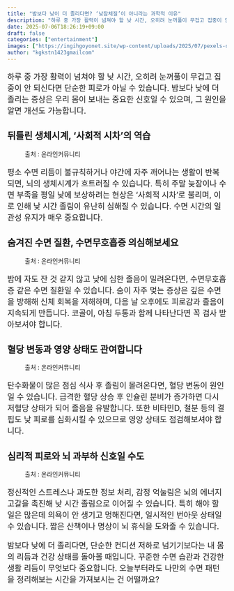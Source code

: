 ```yaml
---
title: "밤보다 낮이 더 졸리다면? ‘낮잠체질’이 아니라는 과학적 이유"
description: "하루 중 가장 활력이 넘쳐야 할 낮 시간, 오히려 눈꺼풀이 무겁고 집중이 안 되신다면 단순한 피로가 아닐 수 있습니다. 밤보다 낮에 더 졸리는 증상은 우리 몸이 보내는 중요한 신호일 수 있으며, 그 원인을 알면 개선도 가능합니다."
date: 2025-07-06T18:26:19+09:00
draft: false
categories: ["entertainment"]
images: ["https://ingihgoyonet.site/wp-content/uploads/2025/07/pexels-olly-3767411-1-1024x683.jpg", "https://ingihgoyonet.site/wp-content/uploads/2025/07/pexels-marcus-aurelius-4064174-1024x576.jpg", "https://ingihgoyonet.site/wp-content/uploads/2025/07/pexels-olly-3807982-1024x690.jpg", "https://ingihgoyonet.site/wp-content/uploads/2025/07/pexels-olly-935763-1024x683.jpg"]
author: "kgkstn1423gmailcom"
---
```


<p style="font-size:18px">하루 중 가장 활력이 넘쳐야 할 낮 시간, 오히려 눈꺼풀이 무겁고 집중이 안 되신다면 단순한 피로가 아닐 수 있습니다. 밤보다 낮에 더 졸리는 증상은 우리 몸이 보내는 중요한 신호일 수 있으며, 그 원인을 알면 개선도 가능합니다.</p> <h2 >뒤틀린 생체시계, ‘사회적 시차’의 역습</h2> <figure ><img src="https://ingihgoyonet.site/wp-content/uploads/2025/07/pexels-olly-3767411-1-1024x683.jpg" alt="" style="aspect-ratio:16/9;object-fit:cover"/><figcaption >출처 : 온라인커뮤니티</figcaption></figure> <p style="font-size:18px">평소 수면 리듬이 불규칙하거나 야간에 자주 깨어나는 생활이 반복되면, 뇌의 생체시계가 흐트러질 수 있습니다. 특히 주말 늦잠이나 수면 부족을 평일 낮에 보상하려는 현상은 ‘사회적 시차’로 불리며, 이로 인해 낮 시간 졸림이 유난히 심해질 수 있습니다. 수면 시간의 일관성 유지가 매우 중요합니다.</p> <h2 >숨겨진 수면 질환, 수면무호흡증 의심해보세요</h2> <figure ><img src="https://ingihgoyonet.site/wp-content/uploads/2025/07/pexels-marcus-aurelius-4064174-1024x576.jpg" alt="" style="aspect-ratio:16/9;object-fit:cover"/><figcaption >출처 : 온라인커뮤니티</figcaption></figure> <p style="font-size:18px">밤에 자도 잔 것 같지 않고 낮에 심한 졸음이 밀려온다면, 수면무호흡증 같은 수면 질환일 수 있습니다. 숨이 자주 멎는 증상은 깊은 수면을 방해해 신체 회복을 저해하며, 다음 날 오후에도 피로감과 졸음이 지속되게 만듭니다. 코골이, 아침 두통과 함께 나타난다면 꼭 검사 받아보셔야 합니다.</p> <h2 >혈당 변동과 영양 상태도 관여합니다</h2> <figure ><img src="https://ingihgoyonet.site/wp-content/uploads/2025/07/pexels-olly-3807982-1024x690.jpg" alt="" style="aspect-ratio:16/9;object-fit:cover"/><figcaption >출처 : 온라인커뮤니티</figcaption></figure> <p style="font-size:18px">탄수화물이 많은 점심 식사 후 졸림이 몰려온다면, 혈당 변동이 원인일 수 있습니다. 급격한 혈당 상승 후 인슐린 분비가 증가하면 다시 저혈당 상태가 되어 졸음을 유발합니다. 또한 비타민D, 철분 등의 결핍도 낮 피로를 심화시킬 수 있으므로 영양 상태도 점검해보셔야 합니다.</p> <h2 >심리적 피로와 뇌 과부하 신호일 수도</h2> <figure ><img src="https://ingihgoyonet.site/wp-content/uploads/2025/07/pexels-olly-935763-1024x683.jpg" alt="" style="aspect-ratio:16/9;object-fit:cover"/><figcaption >출처 : 온라인커뮤니티</figcaption></figure> <p style="font-size:18px">정신적인 스트레스나 과도한 정보 처리, 감정 억눌림은 뇌의 에너지 고갈을 촉진해 낮 시간 졸림으로 이어질 수 있습니다. 특히 해야 할 일은 많은데 의욕이 안 생기고 멍해진다면, 일시적인 번아웃 상태일 수 있습니다. 짧은 산책이나 명상이 뇌 휴식을 도와줄 수 있습니다.</p> <p style="font-size:18px">밤보다 낮에 더 졸리다면, 단순한 컨디션 저하로 넘기기보다는 내 몸의 리듬과 건강 상태를 돌아볼 때입니다. 꾸준한 수면 습관과 건강한 생활 리듬이 무엇보다 중요합니다. 오늘부터라도 나만의 수면 패턴을 정리해보는 시간을 가져보시는 건 어떨까요?</p>
